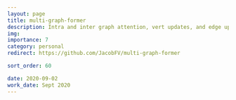 ```yaml
---
layout: page
title: multi-graph-former
description: Intra and inter graph attention, vert updates, and edge updates with dynamic structure.
img:
importance: 7
category: personal
redirect: https://github.com/JacobFV/multi-graph-former

sort_order: 60

date: 2020-09-02
work_date: Sept 2020
---
```

